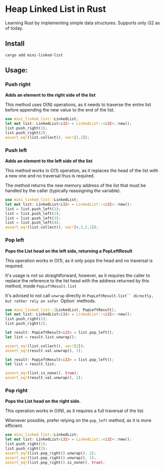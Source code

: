 # Heap Linked List in Rust

Learning Rust by implementing simple data structures.
Supports only i32 as of today.

## Install

```cargo add mini-linked-list```

## Usage:

### Push right
**Adds an element to the right side of the list**

This method uses O(N) operations, as it needs to traverse
the entire list before appending the new value to the end of the list.

```rust
use mini_linked_list::LinkedList;
let mut list: LinkedList<i32> = LinkedList::<i32>::new();
list.push_right(1);
list.push_right(2);
assert_eq!(list.collect(), vec![1,2]);
```

### Push left
**Adds an element to the left side of the list**

This method works in O(1) operation, as it replaces the head of the list
with a new one and no traversal thus is required.

The method returns the new memory address of the list that must be handled
by the caller (typically reassigning the variable).

```rust
use mini_linked_list::LinkedList;
let mut list: LinkedList<i32> = LinkedList::<i32>::new();
list = list.push_left(1);
list = list.push_left(2);
list = list.push_left(3);
list = list.push_left(4);
assert_eq!(list.collect(), vec![4,3,2,1]);
```

### Pop left
**Pops the List head on the left side, returning a PopLeftResult**

This operation works in O(1), as it only pops the head and
no traversal is required.

It's usage is not so straightforward, however, as it requires
the caller to replace the reference to the list head with the
address returned by this method, inside `PopLeftResult.list`

It's advised to not call `unwrap` directly in `PopLeftResult.list``
directly, but rather rely on safer `Option` methods.

```rust
use mini_linked_list::{LinkedList, PopLeftResult};
let mut list: LinkedList<i32> = LinkedList::<i32>::new();
list.push_right(1);
list.push_right(2);

let result: PopLeftResult<i32> = list.pop_left();
let list = result.list.unwrap();

assert_eq!(list.collect(), vec![2]);
assert_eq!(result.val.unwrap(), 1);

let result: PopLeftResult<i32> = list.pop_left();
let list = result.list;

assert_eq!(list.is_none(), true);
assert_eq!(result.val.unwrap(), 2);
```

### Pop right
**Pops the List head on the right side.**

This operation works in O(N), as it requires a full traversal
of the list.

Whenever possible, prefer relying on the `pop_left` method, as it is more
efficient.

```rust
use mini_linked_list::LinkedList;
let mut list: LinkedList<i32> = LinkedList::<i32>::new();
list.push_right(1);
list.push_right(2);
assert_eq!(list.pop_right().unwrap(), 2);
assert_eq!(list.pop_right().unwrap(), 1);
assert_eq!(list.pop_right().is_none(), true);
```
